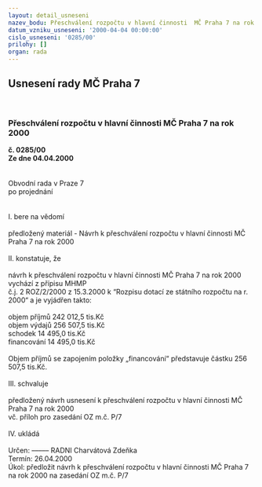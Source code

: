 ```yaml
---
layout: detail_usneseni
nazev_bodu: Přeschválení rozpočtu v hlavní činnosti  MČ Praha 7 na rok 2000
datum_vzniku_usneseni: '2000-04-04 00:00:00'
cislo_usneseni: '0285/00'
prilohy: []
organ: rada
---
```

<div id="ucUsn_pList" class="usn">
	<span><h2>Usnesení rady MČ Praha 7 </h2>
<br></span><div class="standBody">
<span><h3>Přeschválení rozpočtu v hlavní činnosti  MČ Praha 7 na rok 2000</h3></span><div class="center">
		<strong>č. 0285/00</strong><br>
	</div>
<div class="center">
		<strong>Ze dne 04.04.2000</strong><br><br>
	</div>
<br>Obvodní rada v Praze 7<br>po projednání<br><br><br>I.	bere na vědomí<br><br> předložený materiál - Návrh k přeschválení rozpočtu v hlavní činnosti  MČ Praha 7 na rok 2000	<br><br>II.	konstatuje, že<br><br>návrh k přeschválení rozpočtu v hlavní činnosti  MČ Praha 7 na rok 2000 vychází z přípisu MHMP <br>č.j. 2 ROZ/2/2000 z 15.3.2000 k “Rozpisu dotací ze státního rozpočtu na r. 2000“ a je vyjádřen takto:<br><br>	objem příjmů                                   242 012,5 tis.Kč<br>            objem výdajů                                   256 507,5 tis.Kč<br>            schodek                                             14 495,0 tis.Kč<br>            financování                                       14 495,0 tis.Kč<br><br>Objem příjmů se zapojením položky „financování“ představuje částku 256 507,5 tis.Kč.<br><br>III.	schvaluje <br><br>předložený návrh usnesení k přeschválení rozpočtu v hlavní činnosti  MČ Praha 7 na rok 2000 <br>vč. příloh pro zasedání OZ m.č. P/7<br><br>IV.	ukládá <br><br> Určen:	–––––	RADNI Charvátová Zdeňka<br>Termín: 26.04.2000<br>Úkol:	předložit návrh k přeschválení rozpočtu v hlavní činnosti  MČ Praha 7 na rok 2000 na zasedání OZ m.č. P/7<br> <br><br><br><br><br> <br>
</div>
</div>